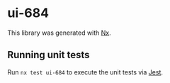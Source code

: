 # ui-684

This library was generated with [Nx](https://nx.dev).

## Running unit tests

Run `nx test ui-684` to execute the unit tests via [Jest](https://jestjs.io).
